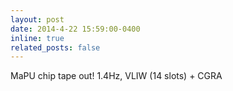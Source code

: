```yaml
---
layout: post
date: 2014-4-22 15:59:00-0400
inline: true
related_posts: false
---
```


MaPU chip tape out! 1.4Hz, VLIW (14 slots) + CGRA

